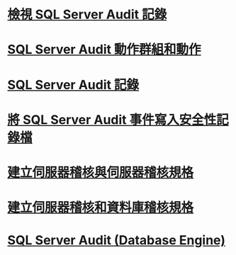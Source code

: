 # [檢視 SQL Server Audit 記錄](view-a-sql-server-audit-log.md)
# [SQL Server Audit 動作群組和動作](sql-server-audit-action-groups-and-actions.md)
# [SQL Server Audit 記錄](sql-server-audit-records.md)
# [將 SQL Server Audit 事件寫入安全性記錄檔](write-sql-server-audit-events-to-the-security-log.md)
# [建立伺服器稽核與伺服器稽核規格](create-a-server-audit-and-server-audit-specification.md)
# [建立伺服器稽核和資料庫稽核規格](create-a-server-audit-and-database-audit-specification.md)
# [SQL Server Audit (Database Engine)](sql-server-audit-database-engine.md)
